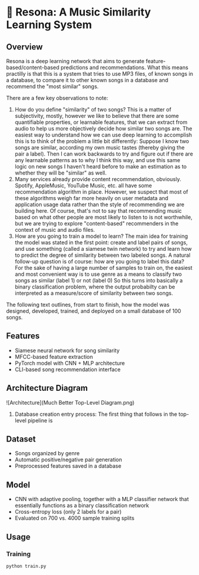 # 🎵 Resona: A Music Similarity Learning System

## Overview
Resona is a deep learning network that aims to generate feature-based/content-based predictions and recommendations. What this means practilly is that this is a system
that tries to use MP3 files, of known songs in a database, to compare it to other known songs in a database and recommend the "most similar" songs.

There are a few key observations to note:
1. How do you define "similarity" of two songs? This is a matter of subjectivity, mostly, however we like to believe that there are some quantifiable properties, or learnable      features, that we can extract from audio to help us more objectively decide how similar two songs are.
   The easiest way to understand how we can use deep learning to accomplish this is to think of the problem a little bit differently: Suppose I know two songs are similar, according
my own music tastes (thereby giving the pair a label). Then I can work backwards to try and figure out if there are any learnable patterns as to why I think this way, and use this same logic on new songs I haven't heard before to make an estimation as to whether they will be "similar" as well.
2. Many services already provide content recommendation, obviously. Spotify, AppleMusic, YouTube Music, etc. all have some recommendation algorithm in place. However, we suspect that most of these algorithms weigh far more heavily on user metadata and application usage data rather than the style of recommending we are building here.
     Of course, that's not to say that recommending music based on what other people are most likely to listen to is not worthwhile, but we are trying to explore "content-based" recommenders in the context of music and audio files.
3. How are you going to train a model to learn? The main idea for training the model was stated in the first point: create and label pairs of songs, and use something (called a siamese twin network) to try and learn how to predict the degree of similarity between two labeled songs.
   A natural follow-up question is of course: how are you going to label this data? For the sake of having a large number of samples to train on, the easiest and most convenient way is to use genre as a means to classify two songs as similar (label 1) or not (label 0) So this turns into basically a binary classification problem, where the output probabilty can be interpreted as a measure/score of similarity between two songs.

The following text outlines, from start to finish, how the model was designed, developed, trained, and deployed on a small database of 100 songs.   

## Features
- Siamese neural network for song similarity
- MFCC-based feature extraction
- PyTorch model with CNN + MLP architecture
- CLI-based song recommendation interface

## Architecture Diagram
![Architecture](Much Better Top-Level Diagram.png)

1. Database creation entry process:
    The first thing that follows in the top-level pipeline is 




## Dataset
- Songs organized by genre
- Automatic positive/negative pair generation
- Preprocessed features saved in a database

## Model
- CNN with adaptive pooling, together with a MLP classifier network that essentially functions as a binary classification network
- Cross-entropy loss (only 2 labels for a pair)
- Evaluated on 700 vs. 4000 sample training splits

## Usage
### Training
```bash
python train.py

